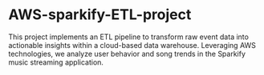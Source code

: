 # AWS-sparkify-ETL-project
This project implements an ETL pipeline to transform raw event data into actionable insights within a cloud-based data warehouse. Leveraging AWS technologies, we analyze user behavior and song trends in the Sparkify music streaming application.
